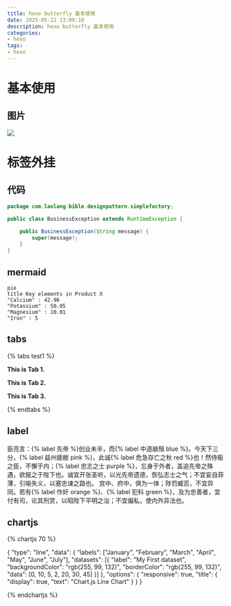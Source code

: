 ```yaml
---
title: hexo butterfly 基本使用
date: 2025-05-22 13:09:10
description: hexo butterfly 基本使用
categories:
- hexo
tags:
- hexo
---
```



# 基本使用

## 图片
![](/images/2025_05_22_hexo-butterfly-基本使用/003.jpg)

# 标签外挂

## 代码

```java
package com.laolang.bible.designpattern.simplefactory;

public class BusinessException extends RuntimeException {

    public BusinessException(String message) {
        super(message);
    }
}
```

## mermaid

```mermaid
pie
title Key elements in Product X
"Calcium" : 42.96
"Potassium" : 50.05
"Magnesium" : 10.01
"Iron" : 5
```


## tabs

{% tabs test1 %}

<!-- tab -->

**This is Tab 1.**

<!-- endtab -->

<!-- tab -->

**This is Tab 2.**

<!-- endtab -->

<!-- tab -->

**This is Tab 3.**

<!-- endtab -->

{% endtabs %}


## label

臣亮言：{% label 先帝 %}创业未半，而{% label 中道崩殂 blue %}。今天下三分，{% label 益州疲敝 pink %}，此诚{% label 危急存亡之秋 red %}也！然侍衞之臣，不懈于内；{% label 忠志之士 purple %}，忘身于外者，盖追先帝之殊遇，欲报之于陛下也。诚宜开张圣听，以光先帝遗德，恢弘志士之气；不宜妄自菲薄，引喻失义，以塞忠谏之路也。
宫中、府中，俱为一体；陟罚臧否，不宜异同。若有{% label 作奸 orange %}、{% label 犯科 green %}，及为忠善者，宜付有司，论其刑赏，以昭陛下平明之治；不宜偏私，使内外异法也。


## chartjs

{% chartjs 70 %}

<!-- chart -->
{
    "type": "line",
    "data": {
        "labels": ["January", "February", "March", "April", "May", "June", "July"],
        "datasets": [{
            "label": "My First dataset",
            "backgroundColor": "rgb(255, 99, 132)",
            "borderColor": "rgb(255, 99, 132)",
            "data": [0, 10, 5, 2, 20, 30, 45]
        }]
    },
    "options": {
        "responsive": true,
        "title": {
            "display": true,
            "text": "Chart.js Line Chart"
        }
    }
}
<!-- endchart -->

{% endchartjs %}



